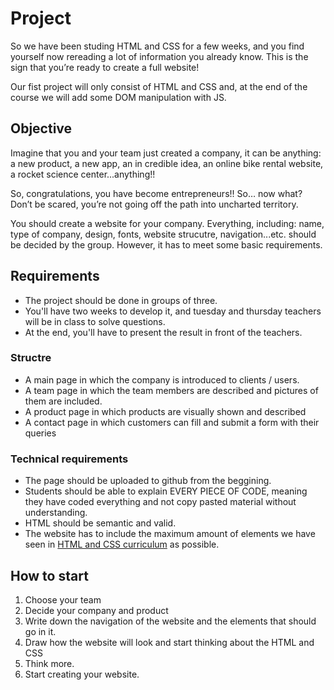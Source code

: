 # Project

So we have been studing HTML and CSS for a few weeks, and you find yourself now rereading a lot of information you already know. This is the sign that you’re ready to create a full website!

Our fist project will only consist of HTML and CSS and, at the end of the course we will add some DOM manipulation with JS.

## Objective

Imagine that you and your team just created a company, it can be anything: a new product, a new app, an in credible idea, an online bike rental website, a rocket science center...anything!!

So, congratulations, you have become entrepreneurs!! So… now what? Don’t be scared, you’re not going off the path into uncharted territory. 

You should create a website for your company. Everything, including: name, type of company, design, fonts, website strucutre, navigation...etc. should be decided by the group. However, it has to meet some basic requirements.

## Requirements

- The project should be done in groups of three.
- You'll have two weeks to develop it, and tuesday and thursday teachers will be in class to solve questions.
- At the end, you'll have to present the result in front of the teachers.

### Structre

- A main page in which the company is introduced to clients / users.
- A team page in which the team members are described and pictures of them are included.
- A product page in which products are visually shown and described
- A contact page in which customers can fill and submit a form with their queries

### Technical requirements

- The page should be uploaded to github from the beggining.
- Students should be able to explain EVERY PIECE OF CODE, meaning they have coded everything and not copy pasted material without understanding.
- HTML should be semantic and valid.
- The website has to include the maximum amount of elements we have seen in [HTML and CSS curriculum](https://github.com/mfrcodingproject/curriculum) as possible.

## How to start

1. Choose your team
2. Decide your company and product
3. Write down the navigation of the website and the elements that should go in it.
4. Draw how the website will look and start thinking about the HTML and CSS
5. Think more.
6. Start creating your website.